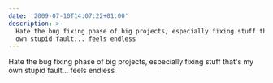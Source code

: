 ```yaml
---
date: '2009-07-10T14:07:22+01:00'
description: >-
  Hate the bug fixing phase of big projects, especially fixing stuff that's my
  own stupid fault... feels endless
---
```

Hate the bug fixing phase of big projects, especially fixing stuff that's my own stupid fault... feels endless
